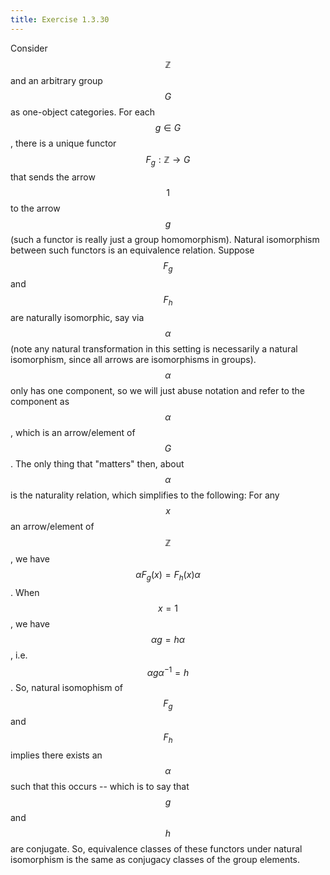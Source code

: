 ```yaml
---
title: Exercise 1.3.30
---
```



Consider $$\mathbb{Z}$$ and an arbitrary group $$G$$ as one-object categories.
For each $$g \in G$$, there is a unique functor $$F_g : \mathbb{Z} \rightarrow G$$ that sends the arrow $$1$$ to the arrow $$g$$ (such a functor is really just a group homomorphism).
Natural isomorphism between such functors is an equivalence relation.
Suppose $$F_g$$ and $$F_h$$ are naturally isomorphic, say via $$\alpha$$ (note any natural transformation in this setting is necessarily a natural isomorphism, since all arrows are isomorphisms in groups).
$$\alpha$$ only has one component, so we will just abuse notation and refer to the component as $$\alpha$$, which is an arrow/element of $$G$$.
The only thing that "matters" then, about $$\alpha$$ is the naturality relation, which simplifies to the following:
For any $$x$$ an arrow/element of $$\mathbb{Z}$$, we have $$\alpha F_g(x) = F_h(x) \alpha$$.
When $$x=1$$, we have $$\alpha g = h \alpha$$, i.e. $$\alpha g \alpha^{-1} = h$$.
So, natural isomophism of $$F_g$$ and $$F_h$$ implies there exists an $$\alpha$$ such that this occurs -- which is to say that $$g$$ and $$h$$ are conjugate.
So, equivalence classes of these functors under natural isomorphism is the same as conjugacy classes of the group elements.
